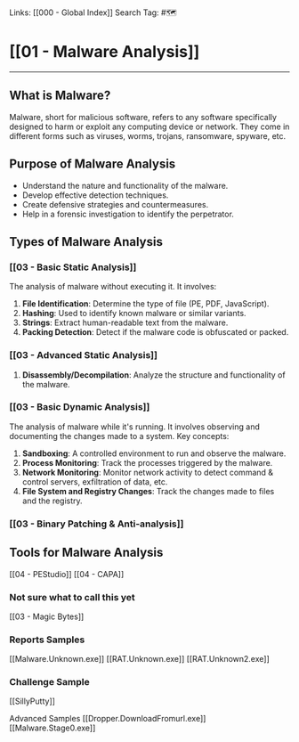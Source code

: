 Links: [[000 - Global Index]]
Search Tag: #🗺 

# [[01 - Malware Analysis]]  
***
## What is Malware?

Malware, short for malicious software, refers to any software specifically designed to harm or exploit any computing device or network. They come in different forms such as viruses, worms, trojans, ransomware, spyware, etc.

## Purpose of Malware Analysis

- Understand the nature and functionality of the malware.
- Develop effective detection techniques.
- Create defensive strategies and countermeasures.
- Help in a forensic investigation to identify the perpetrator.

## Types of Malware Analysis

### [[03 - Basic Static Analysis]]

The analysis of malware without executing it. It involves:

1. **File Identification**: Determine the type of file (PE, PDF, JavaScript).
2. **Hashing**: Used to identify known malware or similar variants.
3. **Strings**: Extract human-readable text from the malware.
4. **Packing Detection**: Detect if the malware code is obfuscated or packed.

### [[03 - Advanced Static Analysis]]
1. **Disassembly/Decompilation**: Analyze the structure and functionality of the malware.


### [[03 - Basic Dynamic Analysis]]

The analysis of malware while it's running. It involves observing and documenting the changes made to a system. Key concepts:

1. **Sandboxing**: A controlled environment to run and observe the malware.
2. **Process Monitoring**: Track the processes triggered by the malware.
3. **Network Monitoring**: Monitor network activity to detect command & control servers, exfiltration of data, etc.
4. **File System and Registry Changes**: Track the changes made to files and the registry.

### [[03 - Binary Patching & Anti-analysis]]


## Tools for Malware Analysis

[[04 - PEStudio]]
[[04 - CAPA]]

### Not sure what to call this yet

[[03 - Magic Bytes]]

### Reports Samples

[[Malware.Unknown.exe]]
[[RAT.Unknown.exe]]
[[RAT.Unknown2.exe]]

### Challenge Sample

[[SillyPutty]]

Advanced Samples
[[Dropper.DownloadFromurl.exe]]
[[Malware.Stage0.exe]]
